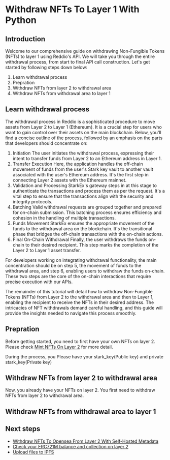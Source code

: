 # Withdraw NFTs To Layer 1 With Python

## Introduction

Welcome to our comprehensive guide on withdrawing Non-Fungible Tokens (NFTs) to layer 1 using Reddio's API. We will take you through the entire withdrawal process, from start to final API call construction. Let's get started by following steps down below:

1. Learn withdrawal process
2. Prepration
3. Withdraw NFTs from layer 2 to withdrawal area
4. Withdraw NFTs from withdrawal area to layer 1

## Learn withdrawal process

The withdrawal process in Reddio is a sophisticated procedure to move assets from Layer 2 to Layer 1 (Ethereum). It is a crucial step for users who want to gain control over their assets on the main blockchain. Below, you'll find a concise outline of the process, followed by an emphasis on the parts that developers should concentrate on:

1. Initiation
The user initiates the withdrawal process, expressing their intent to transfer funds from Layer 2 to an Ethereum address in Layer 1.
2. Transfer Execution
Here, the application handles the off-chain movement of funds from the user's Stark key vault to another vault associated with the user's Ethereum address. It's the first step in connecting Layer 2 assets with the Ethereum mainnet.
3. Validation and Processing
StarkEx's gateway steps in at this stage to authenticate the transactions and process them as per the request. It's a vital step to ensure that the transactions align with the security and integrity protocols.
4. Batching
Valid withdrawal requests are grouped together and prepared for on-chain submission. This batching process ensures efficiency and cohesion in the handling of multiple transactions.
5. Funds Movement
StarkEx ensures the appropriate movement of the funds to the withdrawal area on the blockchain. It's the transitional phase that bridges the off-chain transactions with the on-chain actions.
6. Final On-Chain Withdrawal
Finally, the user withdraws the funds on-chain to their desired recipient. This step marks the completion of the Layer 2 to Layer 1 asset transfer.

For developers working on integrating withdrawal functionality, the main concentration should be on step 5, the movement of funds to the withdrawal area, and step 6, enabling users to withdraw the funds on-chain. These two steps are the core of the on-chain interactions that require precise execution with our APIs. 

The remainder of this tutorial will detail how to withdraw Non-Fungible Tokens (NFTs) from Layer 2 to the withdrawal area and then to Layer 1, enabling the recipient to receive the NFTs in their desired address. The intricacies of NFT withdrawals demand careful handling, and this guide will provide the insights needed to navigate this process smoothly.

## Prepration

Before getting started, you need to first have your own NFTs on layer 2. Please check [Mint NFTs On Layer 2](/guide/getting-started/mint-nfts-on-layer-2) for more detail. 

During the process, you Please have your stark_key(Public key) and private stark_key(Private key)

## Withdraw NFTs from layer 2 to withdrawal area

Now, you already have your NFTs on layer 2. You first need to withdraw NFTs from layer 2 to withdrawal area.

## Withdraw NFTs from withdrawal area to layer 1




## Next steps

- [Withdraw NFTs To Opensea From Layer 2 With Self-Hosted Metadata](/guide/getting-started/withdraw-nfts-to-opensea-with-self-hosted-metadata)
- [Check your ERC721M balance and collection on layer 2](https://docs.reddio.com/guide/getting-started/check-your-eth-erc20-nft-balance.html#view-erc721-erc721m-balance-on-layer-2)
- [Upload files to IPFS](/guide/getting-started/upload-files-to-ipfs)